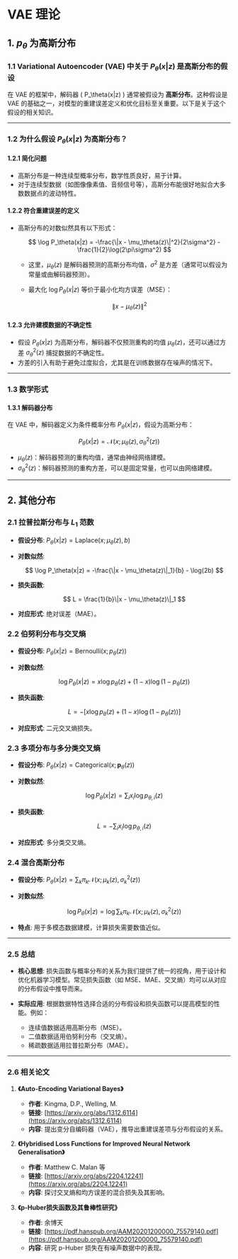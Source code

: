 # VAE 理论

## 1. $p_\theta$ 为高斯分布

### 1.1 Variational Autoencoder (VAE) 中关于 $P_\theta(x|z)$ 是高斯分布的假设

在 VAE 的框架中，解码器 \( P_\theta(x|z) \) 通常被假设为 **高斯分布**。这种假设是 VAE 的基础之一，对模型的重建误差定义和优化目标至关重要。以下是关于这个假设的相关知识。

---

### 1.2 为什么假设 $P_\theta(x|z)$ 为高斯分布？

#### 1.2.1 简化问题
- 高斯分布是一种连续型概率分布，数学性质良好，易于计算。
- 对于连续型数据（如图像像素值、音频信号等），高斯分布能很好地拟合大多数数据点的波动特性。

#### 1.2.2 符合重建误差的定义
- 高斯分布的对数似然具有以下形式：

  $$
  \log P_\theta(x|z) = -\frac{\|x - \mu_\theta(z)\|^2}{2\sigma^2} - \frac{1}{2}\log(2\pi\sigma^2)
  $$

  - 这里，$\mu_\theta(z)$ 是解码器预测的高斯分布均值，$\sigma^2$ 是方差（通常可以假设为常量或由解码器预测）。
  - 最大化 $\log P_\theta(x|z)$ 等价于最小化均方误差（MSE）：

    $$
    \|x - \mu_\theta(z)\|^2
    $$


#### 1.2.3 允许建模数据的不确定性
- 假设 $P_\theta(x|z)$ 为高斯分布，解码器不仅预测重构的均值 $\mu_\theta(z)$，还可以通过方差 $\sigma^2_\theta(z)$ 捕捉数据的不确定性。
- 方差的引入有助于避免过度拟合，尤其是在训练数据存在噪声的情况下。

---

### 1.3 数学形式

#### 1.3.1 解码器分布
在 VAE 中，解码器定义为条件概率分布 $P_\theta(x|z)$，假设为高斯分布：

$$
P_\theta(x|z) = \mathcal{N}(x; \mu_\theta(z), \sigma_\theta^2(z))
$$

- $\mu_\theta(z)$：解码器预测的重构均值，通常由神经网络建模。
- $\sigma_\theta^2(z)$：解码器预测的重构方差，可以是固定常量，也可以由网络建模。

---

## 2. 其他分布

### 2.1 拉普拉斯分布与 $L_1$ 范数
- **假设分布**:
  $P_\theta(x|z) = \text{Laplace}(x; \mu_\theta(z), b)$
- **对数似然**:

  $$
  \log P_\theta(x|z) = -\frac{\|x - \mu_\theta(z)\|_1}{b} - \log(2b)
  $$

- **损失函数**:

  $$
  L = \frac{1}{b}\|x - \mu_\theta(z)\|_1
  $$

- **对应形式**: 绝对误差（MAE）。

### 2.2 伯努利分布与交叉熵
- **假设分布**:
  $P_\theta(x|z) = \text{Bernoulli}(x; p_\theta(z))$
- **对数似然**:

  $$
  \log P_\theta(x|z) = x \log p_\theta(z) + (1-x) \log (1-p_\theta(z))
  $$

- **损失函数**:

  $$
  L = -[x \log p_\theta(z) + (1-x) \log (1-p_\theta(z))]
  $$

- **对应形式**: 二元交叉熵损失。

### 2.3 多项分布与多分类交叉熵
- **假设分布**:
  $P_\theta(x|z) = \text{Categorical}(x; \mathbf{p}_\theta(z))$
- **对数似然**:

  $$
  \log P_\theta(x|z) = \sum_i x_i \log p_{\theta,i}(z)
  $$

- **损失函数**:

  $$
  L = -\sum_i x_i \log p_{\theta,i}(z)
  $$

- **对应形式**: 多分类交叉熵。

### 2.4 混合高斯分布
- **假设分布**:
  $P_\theta(x|z) = \sum_k \pi_k \mathcal{N}(x; \mu_k(z), \sigma_k^2(z))$
- **对数似然**:

  $$
  \log P_\theta(x|z) = \log \sum_k \pi_k \mathcal{N}(x; \mu_k(z), \sigma_k^2(z))
  $$

- **特点**: 用于多模态数据建模，计算损失需要数值近似。

---

### 2.5 总结

- **核心思想**:
  损失函数与概率分布的关系为我们提供了统一的视角，用于设计和优化机器学习模型。常见损失函数（如 MSE、MAE、交叉熵）均可以从对应的分布假设中推导而来。

- **实际应用**:
  根据数据特性选择合适的分布假设和损失函数可以提高模型的性能。例如：
  - 连续值数据适用高斯分布（MSE）。
  - 二值数据适用伯努利分布（交叉熵）。
  - 稀疏数据适用拉普拉斯分布（MAE）。

---

### 2.6 相关论文

1. **《Auto-Encoding Variational Bayes》**
   - **作者**: Kingma, D.P., Welling, M.
   - **链接**: [https://arxiv.org/abs/1312.6114](https://arxiv.org/abs/1312.6114)
   - **内容**: 提出变分自编码器（VAE），推导出重建误差项与分布假设的关系。

2. **《Hybridised Loss Functions for Improved Neural Network Generalisation》**
   - **作者**: Matthew C. Malan 等
   - **链接**: [https://arxiv.org/abs/2204.12241](https://arxiv.org/abs/2204.12241)
   - **内容**: 探讨交叉熵和均方误差的混合损失及其影响。

3. **《p-Huber损失函数及其鲁棒性研究》**
   - **作者**: 余博天
   - **链接**: [https://pdf.hanspub.org/AAM20201200000_75579140.pdf](https://pdf.hanspub.org/AAM20201200000_75579140.pdf)
   - **内容**: 研究 p-Huber 损失在有噪声数据中的表现。
